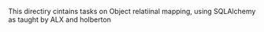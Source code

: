 This directiry cintains tasks on Object relatiinal mapping, using SQLAlchemy as taught by ALX and holberton
